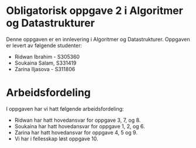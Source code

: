 # Obligatorisk oppgave 2 i Algoritmer og Datastrukturer

Denne oppgaven er en innlevering i Algoritmer og Datastrukturer. 
Oppgaven er levert av følgende studenter:
* Ridwan Ibrahim - S305360
* Soukaina Salam, S331419
* Zarina Iljasova - S311806

# Arbeidsfordeling

I oppgaven har vi hatt følgende arbeidsfordeling:
* Ridwan har hatt hovedansvar for oppgave 3, 7, og 8. 
* Soukaina har hatt hovedansvar for oppgave 1, 2, og 6. 
* Zarina har hatt hovedansvar for oppgave 4, 5 og 9. 
* Vi har i fellesskap løst oppgave 10. 

